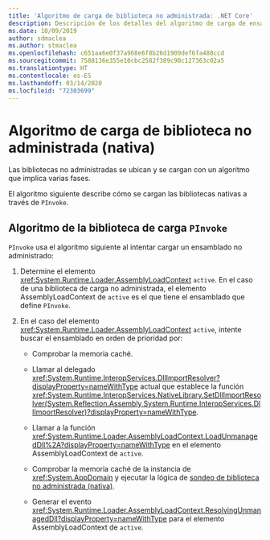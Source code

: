```yaml
---
title: 'Algoritmo de carga de biblioteca no administrada: .NET Core'
description: Descripción de los detalles del algoritmo de carga de ensamblado no administrado en .NET Core
ms.date: 10/09/2019
author: sdmaclea
ms.author: stmaclea
ms.openlocfilehash: c651aa6e0f37a968e6f8b26d1909def6fa488ccd
ms.sourcegitcommit: 7588136e355e10cbc2582f389c90c127363c02a5
ms.translationtype: HT
ms.contentlocale: es-ES
ms.lasthandoff: 03/14/2020
ms.locfileid: "72303699"
---
```

# <a name="unmanaged-native-library-loading-algorithm"></a>Algoritmo de carga de biblioteca no administrada (nativa)

Las bibliotecas no administradas se ubican y se cargan con un algoritmo que implica varias fases.

El algoritmo siguiente describe cómo se cargan las bibliotecas nativas a través de `PInvoke`.

## <a name="pinvoke-load-library-algorithm"></a>Algoritmo de la biblioteca de carga `PInvoke`

`PInvoke` usa el algoritmo siguiente al intentar cargar un ensamblado no administrado:

1. Determine el elemento <xref:System.Runtime.Loader.AssemblyLoadContext> `active`. En el caso de una biblioteca de carga no administrada, el elemento AssemblyLoadContext de `active` es el que tiene el ensamblado que define `PInvoke`.

2. En el caso del elemento <xref:System.Runtime.Loader.AssemblyLoadContext> `active`, intente buscar el ensamblado en orden de prioridad por:
    * Comprobar la memoria caché.

    * Llamar al delegado <xref:System.Runtime.InteropServices.DllImportResolver?displayProperty=nameWithType> actual que establece la función <xref:System.Runtime.InteropServices.NativeLibrary.SetDllImportResolver(System.Reflection.Assembly,System.Runtime.InteropServices.DllImportResolver)?displayProperty=nameWithType>.

    * Llamar a la función <xref:System.Runtime.Loader.AssemblyLoadContext.LoadUnmanagedDll%2A?displayProperty=nameWithType> en el elemento AssemblyLoadContext de `active`.

    * Comprobar la memoria caché de la instancia de <xref:System.AppDomain> y ejecutar la lógica de [sondeo de biblioteca no administrada (nativa)](default-probing.md#unmanaged-native-library-probing).

    * Generar el evento <xref:System.Runtime.Loader.AssemblyLoadContext.ResolvingUnmanagedDll?displayProperty=nameWithType> para el elemento AssemblyLoadContext de `active`.
